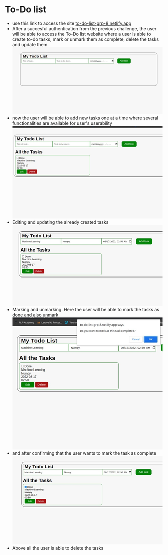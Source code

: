 # To-Do list
- use this link to access the site [to-do-list-grp-8.netlify.app](https://to-do-list-grp-8.netlify.app/)
- After a succesful authentication from the previous challenge, the user will be able to access the To-Do list website where a user is able to create to-do tasks, mark or unmark them as complete, delete the tasks and update them.
![](https://github.com/SoftCysec/PLP--Web_Tech--Hackathon--Group-8/blob/main/Web_challenge_3/image1.jpeg?raw=true)
- now the user will be able to add new tasks one at a time where several functionalities are available for user's userability
![](https://github.com/SoftCysec/PLP--Web_Tech--Hackathon--Group-8/blob/main/Web_challenge_3/image2.jpeg?raw=true)
- Editing and updating the already created tasks
![](https://github.com/SoftCysec/PLP--Web_Tech--Hackathon--Group-8/blob/main/Web_challenge_3/image3.jpeg?raw=true)
- Marking and unmarking. Here the user will be able to mark the tasks as done and also unmark
![](https://github.com/SoftCysec/PLP--Web_Tech--Hackathon--Group-8/blob/main/Web_challenge_3/image5.jpeg?raw=true)
- and after confirming that the user wants to mark the task as complete <br>
![](https://github.com/SoftCysec/PLP--Web_Tech--Hackathon--Group-8/blob/main/Web_challenge_3/image6.jpeg?raw=true)
- Above all the user is able to delete the tasks
